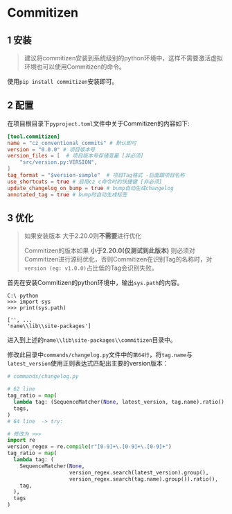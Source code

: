 # Commitizen

## 1 安装

> 建议将commitizen安装到系统级别的python环境中，这样不需要激活虚拟环境也可以使用Commitizen的命令。

使用`pip install commitizen`安装即可。



## 2 配置

在项目根目录下`pyproject.toml`文件中关于Commitizen的内容如下:

```toml
[tool.commitizen]
name = "cz_conventional_commits" # 默认即可
version = "0.0.0" # 项目版本号
version_files = [  # 项目版本号存储变量 [非必须]
    "src/version.py:VERSION",
]
tag_format = "$version-sample"  # 项目Tag格式 -后面跟项目名称
use_shortcuts = true # 启用cz c命令时的快捷键 [非必须]
update_changelog_on_bump = true # bump自动生成changelog
annotated_tag = true # bump时自动生成标签
```



## 3 优化 

> 如果安装版本 大于2.20.0则**不需要**进行优化
>
> Commitizen的版本如果 **小于2.20.0(仅测试到此版本)** 则必须对Commitizen进行源码优化，否则Commitizen在识别Tag的名称时，对`version (eg: v1.0.0)`占比低的Tag会识别失败。

首先在安装Commitizen的python环境中，输出`sys.path`的内容。

```shell
C:\ python
>>> import sys
>>> print(sys.path)

['', ...
'name\\lib\\site-packages']
```

进入到上述的`name\\lib\site-packages\\commitizen`目录中。

修改此目录中`commands/changelog.py`文件中的`第64行`，将`tag.name`与`latest_version`使用正则表达式匹配出主要的version版本：

```python
# commands/changelog.py

# 62 line
tag_ratio = map(
  lambda tag: (SequenceMatcher(None, latest_version, tag.name).ratio(), tag),
  tags,
)
# 64 line  -> try:

# 修改为 >>>
import re
version_regex = re.compile(r"[0-9]+\.[0-9]+\.[0-9]+")
tag_ratio = map(
  lambda tag: (
    SequenceMatcher(None,
                    version_regex.search(latest_version).group(),
                    version_regex.search(tag.name).group()).ratio(),
    tag,
  ),
  tags
)
```







